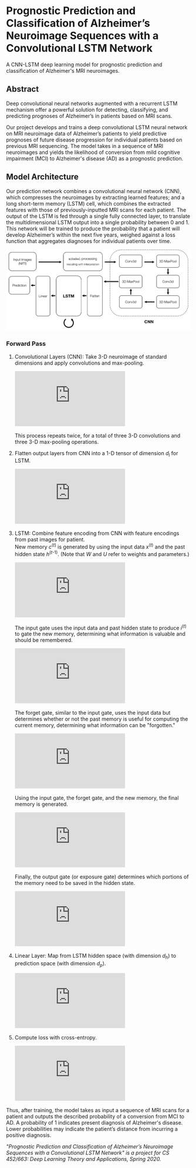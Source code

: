 # Prognostic Prediction and Classification of Alzheimer’s Neuroimage Sequences with a Convolutional LSTM Network
A CNN-LSTM deep learning model for prognostic prediction and classification of Alzheimer's MRI neuroimages.

## Abstract

Deep convolutional neural networks augmented with a recurrent LSTM mechanism offer a powerful solution for detecting, classifying, and predicting prognoses of Alzheimer’s in patients based on MRI scans.

Our project develops and trains a deep convolutional LSTM neural network on MRI neuroimage data of Alzheimer’s patients to yield predictive prognoses of future disease progression for individual patients based on previous MRI sequencing. The model takes in a sequence of MRI neuroimages and yields the likelihood of conversion from mild cognitive impairment (MCI) to Alzheimer's disease (AD) as a prognostic prediction.


## Model Architecture

Our prediction network combines a convolutional neural network (CNN), which compresses the neuroimages by extracting learned features; and a long short-term memory (LSTM) cell, which combines the extracted features with those of previously-inputted MRI scans for each patient. The output of the LSTM is fed through a single fully connected layer, to translate the multidimensional LSTM output into a single probability between 0 and 1. This network will be trained to produce the probability that a patient will develop Alzheimer’s within the next five years, weighed against a loss function that aggregates diagnoses for individual patients over time.

![image](architecture-diagram.png)

### Forward Pass

1. Convolutional Layers (CNN): Take 3-D neuroimage of standard dimensions and apply convolutions and max-pooling.    

    ![equation](https://latex.codecogs.com/svg.latex?%5Cdpi%7B150%7D%20%5Clarge%20%5Cbegin%7Balign*%7D%20%5Ctexttt%7BConv3d%3A%7D%20%26%5C%3B%20%5Cmathbb%7BR%7D%5E%7Bd_1%20%5Ctimes%20d_2%20%5Ctimes%20d_3%7D%20%5Cmapsto%20%5Cmathbb%7BR%7D%5E%7Bd_1%5E%5Cprime%20%5Ctimes%20d_2%5E%5Cprime%20%5Ctimes%20d_3%5E%5Cprime%7D%5C%5C%20%5Ctexttt%7BMaxPool%3A%7D%20%26%5C%3B%20%5Cmathbb%7BR%7D%5E%7Bd_1%5E%5Cprime%20%5Ctimes%20d_2%5E%5Cprime%20%5Ctimes%20d_3%5E%5Cprime%7D%20%5Cmapsto%20%5Cmathbb%7BR%7D%5E%7Bd_1%5E%7B%5Cprime%5Cprime%7D%20%5Ctimes%20d_2%5E%7B%5Cprime%5Cprime%7D%20%5Ctimes%20d_3%5E%7B%5Cprime%5Cprime%7D%7D%20%5Cend%7Balign*%7D)    
    
    This process repeats twice, for a total of three 3-D convolutions and three 3-D max-pooling operations.

2. Flatten output layers from CNN into a 1-D tensor of dimension *d*<sub>*l*</sub> for LSTM.    

    ![equation](https://latex.codecogs.com/svg.latex?%5Cdpi%7B150%7D%20%5Clarge%20%5Ctexttt%7BFlatten%3A%7D%20%5C%3B%20%5Cmathbb%7BR%7D%5E%7Bd_1%5E%7B%5Cprime%5Cprime%7D%20%5Ctimes%20d_2%5E%7B%5Cprime%5Cprime%7D%20%5Ctimes%20d_3%5E%7B%5Cprime%5Cprime%7D%7D%20%5Cmapsto%20%5Cmathbb%7BR%7D%5E%7Bd_l%7D)

3. LSTM: Combine feature encoding from CNN with feature encodings from past images for patient.    
    New memory *c*<sup>(*t*)</sup> is generated by using the input data *x*<sup>(*t*)</sup> and the past hidden state *h*<sup>(*t*-1)</sup>. (Note that *W* and *U* refer to weights and parameters.)    
    
    ![equation](https://latex.codecogs.com/svg.latex?%5Cdpi%7B150%7D%20%5Clarge%20%5Cwidetilde%7Bc%7D%5E%7B%28t%29%7D%20%26%3D%20%5Ctanh%5Cleft%28W%5E%7B%28c%29%7Dx%5E%7B%28t%29%7D%20&plus;%20U%5E%7B%28c%29%7Dh%5E%7B%28t-1%29%7D%5Cright%29)
    
    The input gate uses the input data and past hidden state to produce *i*<sup>(*t*)</sup> to gate the new memory, determining what information is valuable and should be remembered. 
    
    ![equation](https://latex.codecogs.com/svg.latex?%5Cdpi%7B150%7D%20%5Clarge%20i%5E%7B%28t%29%7D%20%26%3D%20%5Csigma%5Cleft%28W%5E%7B%28i%29%7Dx%5E%7B%28t%29%7D%20&plus;%20U%5E%7B%28i%29%7Dh%5E%7B%28t-1%29%7D%5Cright%29)
    
    The forget gate, similar to the input gate, uses the input data but determines whether or not the past memory is useful for computing the current memory, determining what information can be "forgotten."
    
    ![equation](https://latex.codecogs.com/svg.latex?%5Cdpi%7B150%7D%20%5Clarge%20f%5E%7B%28t%29%7D%20%26%3D%20%5Csigma%5Cleft%28W%5E%7B%28f%29%7Dx%5E%7B%28t%29%7D%20&plus;%20U%5E%7B%28f%29%7Dh%5E%7B%28t-1%29%7D%5Cright%29)
    
    Using the input gate, the forget gate, and the new memory, the final memory is generated.
    
    ![equation](https://latex.codecogs.com/svg.latex?%5Cdpi%7B150%7D%20%5Clarge%20c%5E%7B%28t%29%7D%20%26%3D%20f%5E%7B%28t%29%7D%20%5Ccirc%20%5Cwidetilde%7Bc%7D%5E%7B%28t-1%29%7D%20&plus;%20i%5E%7B%28t%29%7D%20%5Ccirc%20%5Cwidetilde%7Bc%7D%5E%7B%28t%29%7D)
    
    Finally, the output gate (or exposure gate) determines which portions of the memory need to be saved in the hidden state.
    
    ![equation](https://latex.codecogs.com/svg.latex?%5Cdpi%7B150%7D%20%5Clarge%20%5Cbegin%7Balign*%7D%20o%5E%7B%28t%29%7D%20%26%3D%20%5Csigma%5Cleft%28W%5E%7B%28o%29%7Dx%5E%7B%28t%29%7D%20&plus;%20U%5E%7B%28o%29%7Dh%5E%7B%28t-1%29%7D%5Cright%29%20%5C%5C%20h%5E%7B%28t%29%7D%20%26%3D%20o%5E%7B%28t%29%7D%20%5Ccirc%20%5Ctanh%5Cleft%28c%5E%7B%28t%29%7D%5Cright%29%20%5Cend%7Balign*%7D)

4. Linear Layer: Map from LSTM hidden space (with dimension *d*<sub>*h*</sub>) to prediction space (with dimension *d*<sub>*p*</sub>).    
    
    ![equation](https://latex.codecogs.com/svg.latex?%5Cdpi%7B150%7D%20%5Clarge%20%5Ctexttt%7BLinear%3A%7D%20%5C%3B%20%5Cmathbb%7BR%7D%5E%7Bd_h%7D%20%5Cmapsto%20%5Cmathbb%7BR%7D%5E%7Bd_p%7D)

5. Compute loss with cross-entropy.    
    
    ![equation](https://latex.codecogs.com/svg.latex?%5Cdpi%7B150%7D%20%5Clarge%20C%20%3D%20-%5Cfrac%7B1%7D%7Bn%7D%20%5Csum_x%20%5Cleft%5By%20%5Cln%20%5Chat%7By%7D%20&plus;%20%281%20-%20y%29%20%5Cln%20%281%20-%20%5Chat%7By%7D%29%5Cright%5D)

Thus, after training, the model takes as input a sequence of MRI scans for a patient and outputs the described probability of a conversion from MCI to AD. A probability of 1 indicates present diagnosis of Alzheimer's disease. Lower probabilities may indicate the patient’s distance from incurring a positive diagnosis. 

<em>"Prognostic Prediction and Classification of Alzheimer’s Neuroimage Sequences with a Convolutional LSTM Network" is a project for CS 452/663: Deep Learning Theory and Applications, Spring 2020.</em>
